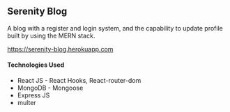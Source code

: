 ## Serenity Blog

A blog with a register and login system, and the capability to update profile built by using the MERN stack.

https://serenity-blog.herokuapp.com

#### Technologies Used

* React JS - React Hooks, React-router-dom
* MongoDB - Mongoose
* Express JS
* multer